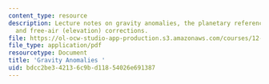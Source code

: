 ```yaml
---
content_type: resource
description: Lecture notes on gravity anomalies, the planetary reference gravity field,
  and free-air (elevation) corrections.
file: https://ol-ocw-studio-app-production.s3.amazonaws.com/courses/12-002-physics-and-chemistry-of-the-terrestrial-planets-fall-2008/bdcc2be342136c9bd11854026e691387_MIT12_002f08_lec27_28.pdf
file_type: application/pdf
resourcetype: Document
title: 'Gravity Anomalies '
uid: bdcc2be3-4213-6c9b-d118-54026e691387
---
```

